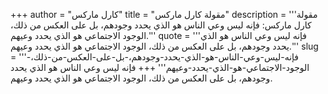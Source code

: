 +++
author = "كارل ماركس"
title = "مقولة كارل ماركس"
description = '''مقولة كارل ماركس: فإنه ليس وعي الناس هو الذي يحدد وجودهم، بل على العكس من ذلك، الوجود الاجتماعي هو الذي يحدد وعيهم.'''
quote = '''فإنه ليس وعي الناس هو الذي يحدد وجودهم، بل على العكس من ذلك، الوجود الاجتماعي هو الذي يحدد وعيهم.'''
slug = '''فإنه-ليس-وعي-الناس-هو-الذي-يحدد-وجودهم،-بل-على-العكس-من-ذلك،-الوجود-الاجتماعي-هو-الذي-يحدد-وعيهم'''
+++
فإنه ليس وعي الناس هو الذي يحدد وجودهم، بل على العكس من ذلك، الوجود الاجتماعي هو الذي يحدد وعيهم.
